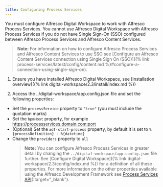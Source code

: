 ```yaml
---
title: Configuring Process Services
---
```

You must configure Alfresco Digital Workspace to work with Alfresco Process Services. You cannot use Alfresco Digital Workspace with Alfresco Process Services if you do not have Single Sign-On (SSO) configured between Alfresco Process Services and Alfresco Content Services.

> **Note:** For information on how to configure Alfresco Process Services and Alfresco Content Services to use SSO see [Configure an Alfresco Content Services connection using Single Sign On (SSO)]({% link process-services/latest/config/content.md %}#configure-a-connection-using-single-sign-on).

1. Ensure you have installed Alfresco Digital Workspace, see [Installation overview]({% link digital-workspace/2.3/install/index.md %})

2. Access the ../digital-workspace/app.config.json file and set the following properties:

* Set the `processService` property to `"true"` (you must include the quotation marks)
* Set the `bpmHost` property, for example <https://processservices.domain.com:port>
* (Optional) Set the `adf-start-process` property, by default it is set to `%{processDefinition} - %{datetime}`
* Change the `providers` property to `all`
   > **Note:** You can configure Alfresco Process Services in greater detail by changing the `../digital-workspace/app.config.json` file further. See [Configure Digital Workspace]({% link digital-workspace/2.3/config/index.md %}) for a definition of all these properties. For more information on the other properties available using the Alfresco Development Framework see [Process Services API](https://www.alfresco.com/abn/adf/docs/process-services/){:target="_blank"}.
